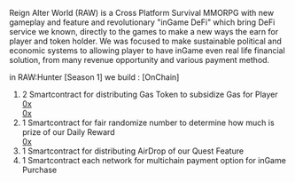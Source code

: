 Reign Alter World (RAW) is a Cross Platform Survival MMORPG with new gameplay and feature and revolutionary "inGame DeFi" which bring DeFi service we known,
directly to the games to make a new ways the earn for player and token holder.
We was focused to make sustainable political and economic systems to allowing player to have inGame even real life financial solution,
from many revenue opportunity and various payment method.

in RAW:Hunter [Season 1] we build : [OnChain]
1. 2 Smartcontract for distributing Gas Token to subsidize Gas for Player
   <br>[0x](https://kairos.kaiascan.io/address/0x)
   <br>[0x](https://kairos.kaiascan.io/address/0x)
2. 1 Smartcontract for fair randomize number to determine how much is prize of our Daily Reward
   <br>[0x](https://kairos.kaiascan.io/address/0x)
4. 1 Smartcontract for distributing AirDrop of our Quest Feature
5. 1 Smartcontract each network for multichain payment option for inGame Purchase


